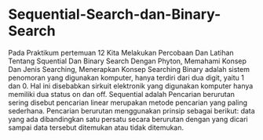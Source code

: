 # Sequential-Search-dan-Binary-Search
Pada Praktikum pertemuan 12 Kita Melakukan Percobaan Dan Latihan Tentang Squential Dan Binary Search Dengan Phyton, Memahami Konsep Dan Jenis Searching, Menerapkan Konsep Searching
 Binary adalah sistem penomoran yang digunakan komputer, hanya terdiri dari dua digit, yaitu 1 dan 0. Hal ini disebabkan sirkuit elektronik yang digunakan komputer hanya memiliki dua status on dan off.
 Sequential adalah Pencarian berurutan sering disebut pencarian linear merupakan metode pencarian yang paling sederhana. Pencarian berurutan menggunakan prinsip sebagai berikut: data yang ada dibandingkan satu persatu secara berurutan dengan yang dicari sampai data tersebut ditemukan atau tidak ditemukan.
